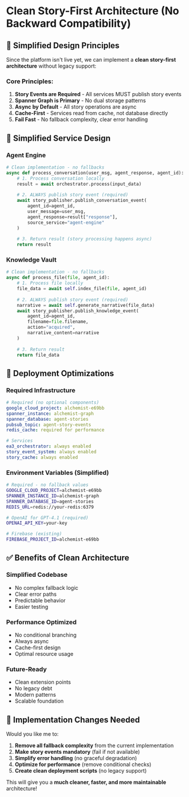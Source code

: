 # Clean Story-First Architecture (No Backward Compatibility)

## 🎯 Simplified Design Principles

Since the platform isn't live yet, we can implement a **clean story-first architecture** without legacy support:

### Core Principles:
1. **Story Events are Required** - All services MUST publish story events
2. **Spanner Graph is Primary** - No dual storage patterns
3. **Async by Default** - All story operations are async
4. **Cache-First** - Services read from cache, not database directly
5. **Fail Fast** - No fallback complexity, clear error handling

## 🔧 Simplified Service Design

### Agent Engine
```python
# Clean implementation - no fallbacks
async def process_conversation(user_msg, agent_response, agent_id):
    # 1. Process conversation locally
    result = await orchestrator.process(input_data)
    
    # 2. ALWAYS publish story event (required)
    await story_publisher.publish_conversation_event(
        agent_id=agent_id,
        user_message=user_msg,
        agent_response=result["response"],
        source_service="agent-engine"
    )
    
    # 3. Return result (story processing happens async)
    return result
```

### Knowledge Vault
```python
# Clean implementation - no fallbacks
async def process_file(file, agent_id):
    # 1. Process file locally
    file_data = await self.index_file(file, agent_id)
    
    # 2. ALWAYS publish story event (required)
    narrative = await self.generate_narrative(file_data)
    await story_publisher.publish_knowledge_event(
        agent_id=agent_id,
        filename=file.filename,
        action="acquired",
        narrative_content=narrative
    )
    
    # 3. Return result
    return file_data
```

## 🚀 Deployment Optimizations

### Required Infrastructure
```yaml
# Required (no optional components)
google_cloud_project: alchemist-e69bb
spanner_instance: alchemist-graph
spanner_database: agent-stories
pubsub_topic: agent-story-events
redis_cache: required for performance

# Services
ea3_orchestrator: always enabled
story_event_system: always enabled
story_cache: always enabled
```

### Environment Variables (Simplified)
```bash
# Required - no fallback values
GOOGLE_CLOUD_PROJECT=alchemist-e69bb
SPANNER_INSTANCE_ID=alchemist-graph
SPANNER_DATABASE_ID=agent-stories
REDIS_URL=redis://your-redis:6379

# OpenAI for GPT-4.1 (required)
OPENAI_API_KEY=your-key

# Firebase (existing)
FIREBASE_PROJECT_ID=alchemist-e69bb
```

## ✅ Benefits of Clean Architecture

### Simplified Codebase
- No complex fallback logic
- Clear error paths
- Predictable behavior
- Easier testing

### Performance Optimized
- No conditional branching
- Always async
- Cache-first design
- Optimal resource usage

### Future-Ready
- Clean extension points
- No legacy debt
- Modern patterns
- Scalable foundation

## 🎯 Implementation Changes Needed

Would you like me to:
1. **Remove all fallback complexity** from the current implementation
2. **Make story events mandatory** (fail if not available)  
3. **Simplify error handling** (no graceful degradation)
4. **Optimize for performance** (remove conditional checks)
5. **Create clean deployment scripts** (no legacy support)

This will give you a **much cleaner, faster, and more maintainable** architecture!
